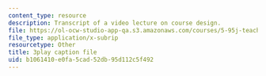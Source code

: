 ```yaml
---
content_type: resource
description: Transcript of a video lecture on course design.
file: https://ol-ocw-studio-app-qa.s3.amazonaws.com/courses/5-95j-teaching-college-level-science-and-engineering-spring-2009/b1061410e0fa5cad52db95d112c5f492_V-eWuHXZGnw.srt
file_type: application/x-subrip
resourcetype: Other
title: 3play caption file
uid: b1061410-e0fa-5cad-52db-95d112c5f492
---
```

